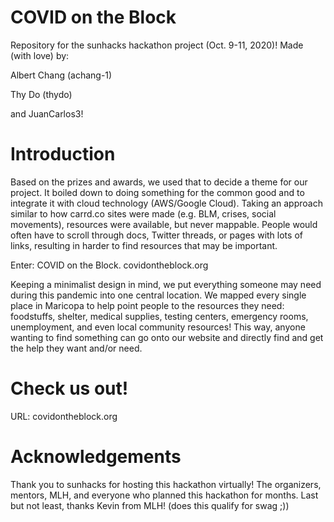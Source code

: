 # COVID on the Block  
Repository for the sunhacks hackathon project (Oct. 9-11, 2020)! 
Made (with love) by: 

Albert Chang (achang-1) 

Thy Do (thydo) 

and JuanCarlos3!

# Introduction 
Based on the prizes and awards, we used that to decide a theme for our project. 
It boiled down to doing something for the common good and to integrate it with cloud technology (AWS/Google Cloud). 
Taking an approach similar to how carrd.co sites were made (e.g. BLM, crises, social movements), resources were available, but never mappable. 
People would often have to scroll through docs, Twitter threads, or pages with lots of links, resulting in harder to find resources that may be important. 

Enter: COVID on the Block. covidontheblock.org 

Keeping a minimalist design in mind, we put everything someone may need during this pandemic into one central location. We mapped every single place in Maricopa to help point people to the resources they need: foodstuffs, shelter, medical supplies, testing centers, emergency rooms, unemployment, and even local community resources! This way, anyone wanting to find something can go onto our website and directly find and get the help they want and/or need. 

# Check us out! 
URL: covidontheblock.org 

# Acknowledgements
Thank you to sunhacks for hosting this hackathon virtually! The organizers, mentors, MLH, and everyone who planned this hackathon for months. 
Last but not least, thanks Kevin from MLH! (does this qualify for swag ;))   
